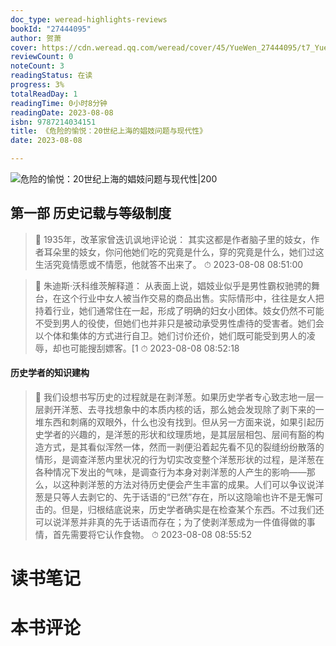 ```yaml
---
doc_type: weread-highlights-reviews
bookId: "27444095"
author: 贺萧
cover: https://cdn.weread.qq.com/weread/cover/45/YueWen_27444095/t7_YueWen_27444095.jpg
reviewCount: 0
noteCount: 3
readingStatus: 在读
progress: 3%
totalReadDay: 1
readingTime: 0小时8分钟
readingDate: 2023-08-08
isbn: 9787214034151
title: 《危险的愉悦：20世纪上海的娼妓问题与现代性》
date: 2023-08-08

---
```


![ 危险的愉悦：20世纪上海的娼妓问题与现代性|200](https://cdn.weread.qq.com/weread/cover/45/YueWen_27444095/t7_YueWen_27444095.jpg)


## 第一部 历史记载与等级制度

> 📌 1935年，改革家曾迭讥讽地评论说：
其实这都是作者脑子里的妓女，作者耳朵里的妓女，你问他她们吃的究竟是什么，穿的究竟是什么，她们过这生活究竟情愿或不情愿，他就答不出来了。 
> ⏱ 2023-08-08 08:51:00 

> 📌 朱迪斯·沃科维茨解释道：
从表面上说，娼妓业似乎是男性霸权驰骋的舞台，在这个行业中女人被当作交易的商品出售。实际情形中，往往是女人把持着行业，她们通常住在一起，形成了明确的妇女小团体。妓女仍然不可能不受到男人的役使，但她们也并非只是被动承受男性虐待的受害者。她们会以个体和集体的方式进行自卫。她们讨价还价，她们既可能受到男人的凌辱，却也可能搜刮嫖客。[1 
> ⏱ 2023-08-08 08:52:18 

#### 历史学者的知识建构

> 📌 我们设想书写历史的过程就是在剥洋葱。如果历史学者专心致志地一层一层剥开洋葱、去寻找想象中的本质内核的话，那么她会发现除了剥下来的一堆东西和刺痛的双眼外，什么也没有找到。但从另一方面来说，如果引起历史学者的兴趣的，是洋葱的形状和纹理质地，是其层层相包、层间有豁的构造方式，是其看似浑然一体，然而一剥便沿着起先看不见的裂缝纷纷散落的情形，是调查洋葱内里状况的行为切实改变整个洋葱形状的过程，是洋葱在各种情况下发出的气味，是调查行为本身对剥洋葱的人产生的影响——那么，以这种剥洋葱的方法对待历史便会产生丰富的成果。人们可以争议说洋葱是只等人去剥它的、先于话语的“已然”存在，所以这隐喻也许不是无懈可击的。但是，归根结底说来，历史学者确实是在检查某个东西。不过我们还可以说洋葱并非真的先于话语而存在；为了使剥洋葱成为一件值得做的事情，首先需要将它认作食物。 
> ⏱ 2023-08-08 08:55:52 


# 读书笔记


# 本书评论
